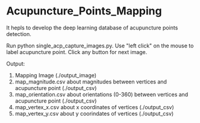 # Acupuncture_Points_Mapping
It hepls to develop the deep learning database of acupuncture points detection.

Run python single_acp_capture_images.py.
Use "left click" on the mouse to label acupuncture point.
Click any button for next image.

Output:
1. Mapping Image (./output_image)
2. map_magnitude.csv about magnitudes between vertices and acupuncture point (./output_csv)
3. map_orientation.csv about orientations (0-360) between vertices and acupuncture point (./output_csv)
4. map_vertex_x.csv about x coordinates of vertices (./output_csv)
5. map_vertex_y.csv about y coorindates of vertices (./output_csv)

